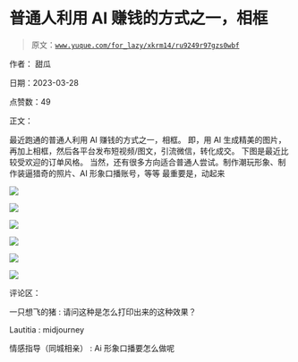# 普通人利用 AI 赚钱的方式之一，相框

> 原文：[`www.yuque.com/for_lazy/xkrm14/ru9249r97gzs0wbf`](https://www.yuque.com/for_lazy/xkrm14/ru9249r97gzs0wbf)

作者： 甜瓜

日期：2023-03-28

点赞数：49

正文：

最近跑通的普通人利用 AI 赚钱的方式之一，相框。 即，用 AI 生成精美的图片，再加上相框，然后各平台发布短视频/图文，引流微信，转化成交。 下图是最近比较受欢迎的订单风格。 当然，还有很多方向适合普通人尝试。制作潮玩形象、制作装逼猎奇的照片、AI 形象口播账号，等等 最重要是，动起来

![](img/aee72f8ad3373ad5ca38b63099e58357.png)  

![](img/a036c37371b45cca1afced52e904c95e.png)  

![](img/bf46cdb332e7daf5a14c56ae3800d25f.png)  

![](img/0c38fc377c90850c22fa540f7efe2e6f.png)  

![](img/9073fcd943ea66ab115fdb5e543b0e59.png)  

![](img/358b59950521b21c25c3b8b1f9946ea6.png)  

评论区：

一只想飞的猪 : 请问这种是怎么打印出来的这种效果？

Lautitia : midjourney

情感指导（同城相亲） : Ai 形象口播要怎么做呢

